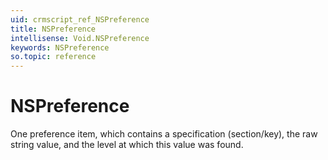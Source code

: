```yaml
---
uid: crmscript_ref_NSPreference
title: NSPreference
intellisense: Void.NSPreference
keywords: NSPreference
so.topic: reference
---
```


# NSPreference

One preference item, which contains a specification (section/key), the raw string value, and the level at which this value was found.
